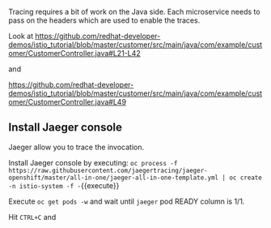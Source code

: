 Tracing requires a bit of work on the Java side. Each microservice needs to pass on the headers which are used to enable the traces.

Look at https://github.com/redhat-developer-demos/istio_tutorial/blob/master/customer/src/main/java/com/example/customer/CustomerController.java#L21-L42

and 

https://github.com/redhat-developer-demos/istio_tutorial/blob/master/customer/src/main/java/com/example/customer/CustomerController.java#L49

## Install Jaeger console

Jaeger allow you to trace the invocation.

Install Jaeger console by executing: `oc process -f https://raw.githubusercontent.com/jaegertracing/jaeger-openshift/master/all-in-one/jaeger-all-in-one-template.yml | oc create -n istio-system -f -`{{execute}}

Execute `oc get pods -w` and wait until `jaeger` pod READY column is 1/1.

Hit `CTRL+C` and 